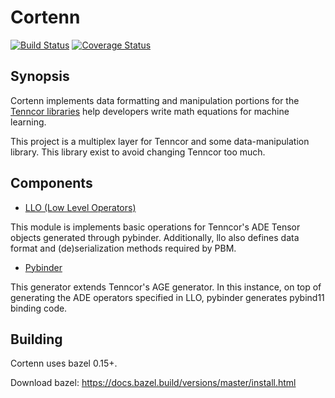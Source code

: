 # Cortenn
[![Build Status](https://travis-ci.org/mingkaic/cortenn.svg?branch=master)](https://travis-ci.org/mingkaic/cortenn)
[![Coverage Status](https://coveralls.io/repos/github/mingkaic/cortenn/badge.svg?branch=master)](https://coveralls.io/github/mingkaic/cortenn?branch=master)

## Synopsis

Cortenn implements data formatting and manipulation portions for the [Tenncor libraries](https://github.com/mingkaic/tenncor) help developers write math equations for machine learning.

This project is a multiplex layer for Tenncor and some data-manipulation library. This library exist to avoid changing Tenncor too much.

## Components

- [LLO (Low Level Operators)](llo/README_LLO.md)

This module is implements basic operations for Tenncor's ADE Tensor objects generated through pybinder.
Additionally, llo also defines data format and (de)serialization methods required by PBM.

- [Pybinder](pybinder/README_PY.md)

This generator extends Tenncor's AGE generator. In this instance, on top of generating the ADE operators specified in LLO, pybinder generates pybind11 binding code.

## Building

Cortenn uses bazel 0.15+.

Download bazel: https://docs.bazel.build/versions/master/install.html
